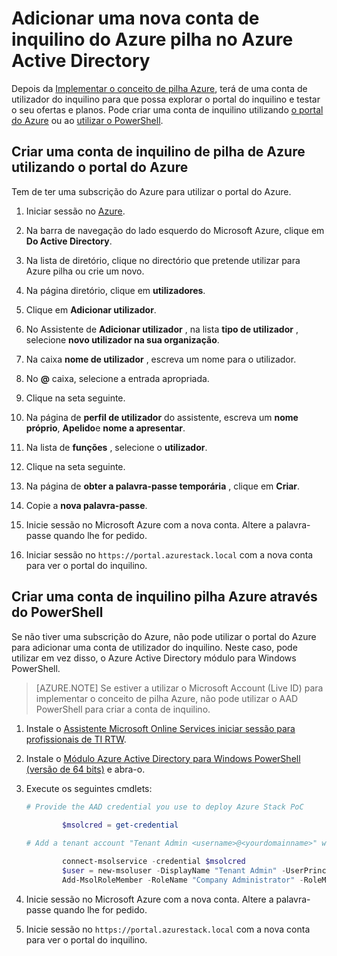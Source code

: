 <properties
    pageTitle="Adicionar uma nova conta de inquilino do Azure pilha no Azure Active Directory | Microsoft Azure"
    description="Depois de a implementar o conceito de pilha do Microsoft Azure, tem de criar a conta de utilizador, pelo menos, um inquilino para pode explorar o portal do inquilino."
    services="azure-stack"
    documentationCenter=""
    authors="ErikjeMS"
    manager="byronr"
    editor=""/>

<tags
    ms.service="azure-stack"
    ms.workload="na"
    ms.tgt_pltfrm="na"
    ms.devlang="na"
    ms.topic="article"
    ms.date="09/26/2016"
    ms.author="erikje"/>

# <a name="add-a-new-azure-stack-tenant-account-in-azure-active-directory"></a>Adicionar uma nova conta de inquilino do Azure pilha no Azure Active Directory

Depois da [Implementar o conceito de pilha Azure](azure-stack-run-powershell-script.md), terá de uma conta de utilizador do inquilino para que possa explorar o portal do inquilino e testar o seu ofertas e planos. Pode criar uma conta de inquilino utilizando [o portal do Azure](#create-an-azure-stack-tenant-account-using-the-azure-portal) ou ao [utilizar o PowerShell](#create-an-azure-stack-tenant-account-using-powershell).

## <a name="create-an-azure-stack-tenant-account-using-the-azure-portal"></a>Criar uma conta de inquilino de pilha de Azure utilizando o portal do Azure

Tem de ter uma subscrição do Azure para utilizar o portal do Azure.

1. Iniciar sessão no [Azure](http://manage.windowsazure.com).

2.  Na barra de navegação do lado esquerdo do Microsoft Azure, clique em **Do Active Directory**.

3.  Na lista de diretório, clique no directório que pretende utilizar para Azure pilha ou crie um novo.

4.  Na página diretório, clique em **utilizadores**.

5.  Clique em **Adicionar utilizador**.

6.  No Assistente de **Adicionar utilizador** , na lista **tipo de utilizador** , selecione **novo utilizador na sua organização**.

7.  Na caixa **nome de utilizador** , escreva um nome para o utilizador.

8.  No **@** caixa, selecione a entrada apropriada.

9.  Clique na seta seguinte.

10.  Na página de **perfil de utilizador** do assistente, escreva um **nome próprio**, **Apelido**e **nome a apresentar**.

11. Na lista de **funções** , selecione o **utilizador**.

12. Clique na seta seguinte.

13. Na página de **obter a palavra-passe temporária** , clique em **Criar**.

14. Copie a **nova palavra-passe**.

15. Inicie sessão no Microsoft Azure com a nova conta. Altere a palavra-passe quando lhe for pedido.

16. Iniciar sessão no `https://portal.azurestack.local` com a nova conta para ver o portal do inquilino.

## <a name="create-an-azure-stack-tenant-account-using-powershell"></a>Criar uma conta de inquilino pilha Azure através do PowerShell

Se não tiver uma subscrição do Azure, não pode utilizar o portal do Azure para adicionar uma conta de utilizador do inquilino. Neste caso, pode utilizar em vez disso, o Azure Active Directory módulo para Windows PowerShell.

> [AZURE.NOTE] Se estiver a utilizar o Microsoft Account (Live ID) para implementar o conceito de pilha Azure, não pode utilizar o AAD PowerShell para criar a conta de inquilino. 

1.  Instale o [Assistente Microsoft Online Services iniciar sessão para profissionais de TI RTW](https://www.microsoft.com/en-us/download/details.aspx?id=41950).

2.  Instale o [Módulo Azure Active Directory para Windows PowerShell (versão de 64 bits)](http://go.microsoft.com/fwlink/p/?linkid=236297) e abra-o.

3.  Execute os seguintes cmdlets:




    ```powershell
    # Provide the AAD credential you use to deploy Azure Stack PoC
   
            $msolcred = get-credential
    
    # Add a tenant account "Tenant Admin <username>@<yourdomainname>" with the initial password "<password>".
    
            connect-msolservice -credential $msolcred
            $user = new-msoluser -DisplayName "Tenant Admin" -UserPrincipalName <username>@<yourdomainname> -Password <password>
            Add-MsolRoleMember -RoleName "Company Administrator" -RoleMemberType User -RoleMemberObjectId $user.ObjectId
    
    ```

4.  Inicie sessão no Microsoft Azure com a nova conta. Altere a palavra-passe quando lhe for pedido.

5.  Inicie sessão no `https://portal.azurestack.local` com a nova conta para ver o portal do inquilino.



